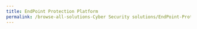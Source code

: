 ```yaml
---
title: EndPoint Protection Platform
permalink: /browse-all-solutions-Cyber Security solutions/EndPoint-Protection-Platform
---
```


